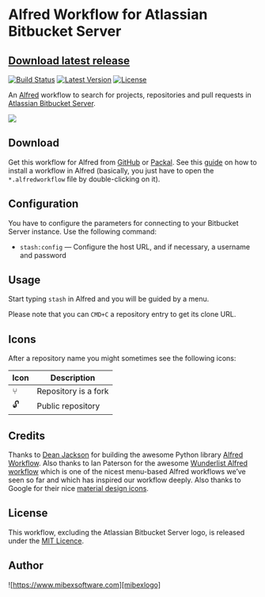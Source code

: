# Alfred Workflow for Atlassian Bitbucket Server #

## [Download latest release][latestrelease]

[![Build Status](http://img.shields.io/travis/mibexsoftware/alfred-stash-workflow.svg?style=flat-square)](https://travis-ci.org/mibexsoftware/alfred-stash-workflow)
[![Latest Version](http://img.shields.io/github/release/mibexsoftware/alfred-stash-workflow.svg?style=flat-square)](https://github.com/mibexsoftware/alfred-stash-workflow/releases)
[![License](http://img.shields.io/badge/license-MIT-blue.svg?style=flat-square)](http://mibexsoftware.mit-license.org/2015)


An [Alfred][alfred] workflow to search for projects, repositories and pull requests in [Atlassian Bitbucket Server][stash].


![][screencast]


## Download ##

Get this workflow for Alfred from [GitHub][latestrelease] or [Packal][packal-page]. See 
this [guide][alfred-workflow-installation] on how to install a workflow in Alfred (basically, you 
just have to open the `*.alfredworkflow` file by double-clicking on it).


## Configuration ##

You have to configure the parameters for connecting to your Bitbucket Server instance. Use the following command:

- `stash:config` — Configure the host URL, and if necessary, a username and password


## Usage ##

Start typing `stash` in Alfred and you will be guided by a menu.

Please note that you can `CMD+C` a repository entry to get its clone URL.


## Icons ##

After a repository name you might sometimes see the following icons:

| Icon |                    Description                    |
|------|---------------------------------------------------|
|  ⑂   | Repository is a fork                              |
|  🔓   | Public repository                                 |


## Credits ##

Thanks to [Dean Jackson][deanishe] for building the awesome Python library [Alfred Workflow][alfred-workflow].
Also thanks to Ian Paterson for the awesome [Wunderlist Alfred workflow][wunderlist] which is one of the nicest 
menu-based Alfred workflows we’ve seen so far and which has inspired our workflow deeply.
Also thanks to Google for their nice [material design icons][google-material-design].


## License ##

This workflow, excluding the Atlassian Bitbucket Server logo, is released under the [MIT Licence][mit].


## Author

![https://www.mibexsoftware.com][mibexlogo]


[alfred]: https://www.alfredapp.com/
[latestrelease]: https://github.com/mibexsoftware/alfred-stash-workflow/releases/latest
[stash]: http://www.atlassian.com/stash
[wunderlist]: https://github.com/idpaterson/alfred-wunderlist-workflow
[mibexlogo]: https://www.mibexsoftware.com/wp-content/uploads/2015/06/mibex.png
[deanishe]: hhttps://github.com/deanishe
[mit]: http://opensource.org/licenses/MIT
[alfred-workflow]: hhttps://github.com/deanishe
[packal-page]: http://www.packal.org/workflow/atlassian-stash-workflow
[screencast]: https://raw.githubusercontent.com/mibexsoftware/alfred-stash-workflow/master/screencast.gif
[alfred-workflow-installation]: http://support.alfredapp.com/workflows:installing/
[google-material-design]: https://github.com/google/material-design-icons
